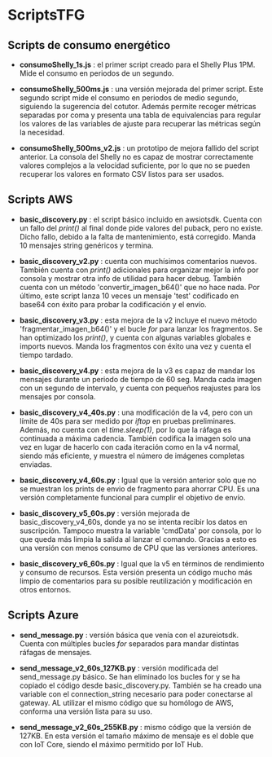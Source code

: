 # ScriptsTFG
## Scripts de consumo energético
* **consumoShelly_1s.js** : el primer script creado para el Shelly Plus 1PM. Mide el consumo en periodos de un segundo.

* **consumoShelly_500ms.js** : una versión mejorada del primer script. Este segundo script mide el consumo en periodos de medio segundo, siguiendo la sugerencia del cotutor. Además permite recoger métricas separadas por coma y presenta una tabla de equivalencias para regular los valores de las variables de ajuste para recuperar las métricas según la necesidad.

* **consumoShelly_500ms_v2.js** : un prototipo de mejora fallido del script anterior. La consola del Shelly no es capaz de mostrar correctamente valores complejos a la velocidad suficiente, por lo que no se pueden recuperar los valores en formato CSV listos para ser usados.

## Scripts AWS
* **basic_discovery.py** : el script básico incluido en awsiotsdk. Cuenta con un fallo del *print()* al final donde pide valores del puback, pero no existe. Dicho fallo, debido a la falta de mantenimiento, está corregido. Manda 10 mensajes string genéricos y termina.

* **basic_discovery_v2.py** : cuenta con muchísimos comentarios nuevos. También cuenta con *print()* adicionales para organizar mejor la info por consola y mostrar otra info de utilidad para hacer debug. También cuenta con un método 'convertir_imagen_b64()' que no hace nada. 
Por último, este script lanza 10 veces un mensaje 'test' codificado en base64 con éxito para probar la codificación y el envío.

* **basic_discovery_v3.py** : esta mejora de la v2 incluye el nuevo método 'fragmentar_imagen_b64()' y el bucle *for* para lanzar los fragmentos. Se han optimizado los *print()*, y cuenta con algunas variables globales e imports nuevos. Manda los fragmentos con éxito una vez y cuenta el tiempo tardado.
  
* **basic_discovery_v4.py** : esta mejora de la v3 es capaz de mandar los mensajes durante un periodo de tiempo de 60 seg. Manda cada imagen con un segundo de intervalo, y cuenta con pequeños reajustes para los mensajes por consola.
  
* **basic_discovery_v4_40s.py** : una modificación de la v4, pero con un límite de 40s para ser medido por *iftop* en pruebas preliminares. Además, no cuenta con el *time.sleep(1)*, por lo que la ráfaga es continuada a máxima cadencia. 
También codifica la imagen solo una vez en lugar de hacerlo con cada iteración como en la v4 normal, siendo más eficiente, y muestra el número de imágenes completas enviadas.
* **basic_discovery_v4_60s.py** : Igual que la versión anterior solo que no se muestran los prints de envio de fragmento para ahorrar CPU. Es una versión completamente funcional para cumplir el objetivo de envío.

* **basic_discovery_v5_60s.py** : versión mejorada de basic_discovery_v4_60s, donde ya no se intenta recibir los datos en suscripción. Tampoco muestra la variable 'cmdData' por consola, por lo que queda más limpia la salida al lanzar el comando. Gracias a esto es una versión con menos consumo de CPU que las versiones anteriores.

* **basic_discovery_v6_60s.py** : Igual que la v5 en términos de rendimiento y consumo de recursos. Esta versión presenta un código mucho más limpio de comentarios para su posible reutilización y modificación en otros entornos.

## Scripts Azure
* **send_message.py** : versión básica que venía con el azureiotsdk. Cuenta con múltiples bucles *for* separados para mandar distintas ráfagas de mensajes.

* **send_message_v2_60s_127KB.py** : versión modificada del send_message.py básico. Se han eliminado los bucles for y se ha copiado el código desde basic_discovery.py. También se ha creado una variable con el connection_string necesario para poder conectarse al gateway. AL utilizar el mismo código que su homólogo de AWS, conforma una versión lista para su uso.

* **send_message_v2_60s_255KB.py** : mismo código que la versión de 127KB. En esta versión el tamaño máximo de mensaje es el doble que con IoT Core, siendo el máximo permitido por IoT Hub.

